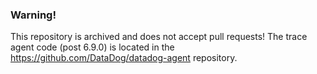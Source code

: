 ### Warning!

This repository is archived and does not accept pull requests! The trace agent code (post 6.9.0) is located in the https://github.com/DataDog/datadog-agent repository.
